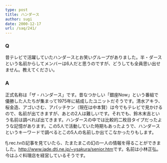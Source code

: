 ```yaml
---
type: post
title: ハンダース
author: sugi
date: 2000-12-17
url: /saq/241/
---
```

### Q 

昔テレビで活躍していたハンダースとお笑いグループがありました。半・ダースという名前からしてメンバーは6人だと思うのですが、どうしても全員思い出せません。教えてください。

### A 

正式名称は「ザ・ハンダース」です。昔なつかしい「銀座Now」という番組で優勝した人たちが集まって1975年に結成したユニットだそうです。清水アキラ、桜金造、アゴいさむ、アパッチケン（現在は中本賢）は今でもテレビで見かけるので、名前が出てきますが、あとの2人は難しいです。それでも、鈴木末吉という名前は調べれば出てきます。ハンダースの中では比較的二枚目タイプだったような記憶があります。この5人で活動していた時期もあったようで、ハンダースというキーワードで調べるとこの5人の名前しか出てこなかったりもします。

fj.rec.tvの記事を見ていたら、たまたまこの幻の一人の情報を得ることができました。<a href="http://www.jade.dti.ne.jp/~ysakura/senior.htm" onclick="_gaq.push(['_trackEvent', 'outbound-article', 'http://www.jade.dti.ne.jp/~ysakura/senior.htm', 'http://www.jade.dti.ne.jp/~ysakura/senior.htm']);" >http://www.jade.dti.ne.jp/~ysakura/senior.htm</a>です。名前は小林正弘。今はふぐ料理店を経営しているそうです。
